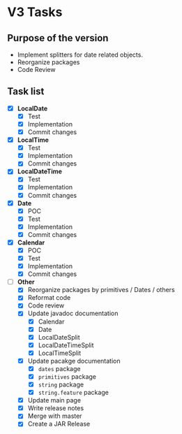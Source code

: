 # V3 Tasks

## Purpose of the version

 * Implement splitters for date related objects.
 * Reorganize packages
 * Code Review

## Task list

- [x] **LocalDate**
  - [x] Test
  - [x] Implementation
  - [x] Commit changes

- [x] **LocalTime**
  - [x] Test
  - [x] Implementation
  - [x] Commit changes

- [x] **LocalDateTime**
  - [x] Test
  - [x] Implementation
  - [x] Commit changes

- [x] **Date**
  - [x] POC
  - [x] Test
  - [x] Implementation
  - [x] Commit changes

- [x] **Calendar**
  - [x] POC
  - [x] Test
  - [x] Implementation
  - [x] Commit changes

- [ ] **Other**
  - [x] Reorganize packages by primitives / Dates / others
  - [x] Reformat code
  - [x] Code review
  - [x] Update javadoc documentation
    - [x] Calendar
    - [x] Date
    - [x] LocalDateSplit
    - [x] LocalDateTimeSplit
    - [x] LocalTimeSplit
  - [x] Update pacakge documentation
    - [x] `dates` package
    - [x] `primitives` package
    - [x] `string` package
    - [x] `string.feature` package
  - [x] Update main page
  - [x] Write release notes
  - [x] Merge with master
  - [x] Create a JAR Release
